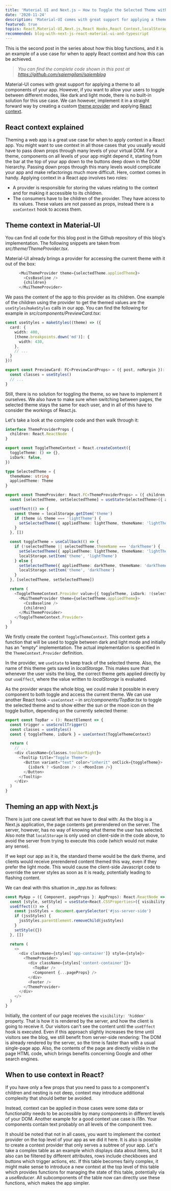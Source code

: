```yaml
---
title: 'Material UI and Next.js – How to Toggle the Selected Theme with React Context'
date: '2020-11-24'
description: 'Material-UI comes with great support for applying a theme to all components of your app. However, if you want to allow your users to toggle between different modes, like dark and light mode, there is no built-in solution for this use case. In this post, we are going to see how this feature can be easily implemented with React context.'
featured: true
topics: React,Material-UI,Next.js,React Hooks,React Context,localStorage
recommended: blog-with-next-js-react-material-ui-and-typescript
---
```


This is the second post in the series about how this blog functions, and it is an example of a use case for when to apply 
 React context and how this can be achieved. 
 
> *You can find the complete code shown in this post at https://github.com/saiemgilani/saiemblog*
 
Material-UI comes with great support for applying a theme to all components of your app. However, if you want to allow your 
users to toggle between different modes, like dark and light mode, there is no built-in solution for this use case. 
We can however, implement it in a straight forward way by creating a custom [theme provider](https://material-ui.com/customization/theming/#theme-provider) 
and applying [React context](https://reactjs.org/docs/context.html).

## React context explained

Theming a web app is a great use case for when to apply context in a React app. You might want to use 
context in all those cases that you usually would have to pass down props through many levels of your virtual DOM.
For a theme, components on all levels of your app might depend it, starting from the bar at the top of your app
down to the buttons deep down in the DOM hierarchy. Passing down props through this many levels would complicate 
your app and make refactorings much more difficult. Here, context comes in handy. Applying context in a React app involves
two roles:

* A provider is responsible for storing the values relating to the context and for making it accessible to its children.
* The consumers have to be children of the provider. They have access to its values. These values are not passed as props,
instead there is a `useContext` hook to access them.

## Theme context in Material-UI

You can find all code for this blog post in the Github repository of this blog's implementation. 
The following snippets are taken from _src/theme/ThemeProvider.tsx_.

Material-UI already brings a provider for accessing the current theme with it out of the box:

```typescript
      <MuiThemeProvider theme={selectedTheme.appliedTheme}>
        <CssBaseline />
        {children}
      </MuiThemeProvider>
```

We pass the content of the app to this provider as its children. One example of the children
using the provider to get the themed values are the `useStyles`/`makeStyles` calls in our app.
You can find the following for example in _src/components/PreviewCard.tsx_:
```typescript
const useStyles = makeStyles((theme) => ({
  card: {
    width: 400,
    [theme.breakpoints.down('md')]: {
      width: 430,
    },
    // ...
  }
}))

export const PreviewCard: FC<PreviewCardProps> = ({ post, noMargin }): ReactElement => {
  const classes = useStyles()
  // ...
}
```

Still, there is no solution for toggling the theme, so we have to implement it ourselves. 
We also have to make sure when switching between pages, the selected theme stays the same for each user,
and in all of this have to consider the workings of React.js.

Let's take a look at the complete code and then walk through it:

```typescript
interface ThemeProviderProps {
  children: React.ReactNode
}

export const ToggleThemeContext = React.createContext({
  toggleTheme: () => {},
  isDark: false,
})

type SelectedTheme = {
  themeName: string
  appliedTheme: Theme
}

export const ThemeProvider: React.FC<ThemeProviderProps> = ({ children }: ThemeProviderProps) => {
  const [selectedTheme, setSelectedTheme] = useState<SelectedTheme>({ appliedTheme: darkTheme, themeName: 'darkTheme' })

  useEffect(() => {
    const theme = localStorage.getItem('theme')
    if (theme && theme === 'lightTheme') {
      setSelectedTheme({ appliedTheme: lightTheme, themeName: 'lightTheme' })
    }
  }, [])

  const toggleTheme = useCallback(() => {
    if (!selectedTheme || selectedTheme.themeName === 'darkTheme') {
      setSelectedTheme({ appliedTheme: lightTheme, themeName: 'lightTheme' })
      localStorage.setItem('theme', 'lightTheme')
    } else {
      setSelectedTheme({ appliedTheme: darkTheme, themeName: 'darkTheme' })
      localStorage.setItem('theme', 'darkTheme')
    }
  }, [selectedTheme, setSelectedTheme])

  return (
    <ToggleThemeContext.Provider value={{ toggleTheme, isDark: !(selectedTheme.themeName === 'lightTheme') }}>
      <MuiThemeProvider theme={selectedTheme.appliedTheme}>
        <CssBaseline />
        {children}
      </MuiThemeProvider>
    </ToggleThemeContext.Provider>
  )
}
``` 
We firstly create the context ``ToggleThemeContext``. This context gets a function that will be used to toggle between dark
and light mode and initially has an "empty" implementation. The actual implementation is specified in the ``ThemeContext.Provider`` definition.

In the provider, we ``useState`` to keep track of the selected theme. Also, the name of this theme gets saved in _localStorage_.
This makes sure that whenever the user visits the blog, the correct theme gets applied directly by our ``useEffect``, where the value
written to _localStorage_ is evaluated. 

As the provider wraps the whole blog, we could make it possible in every component to both toggle and access the current theme.
We can use another React hook – ``useContext`` – in _src/components/TopBar.tsx_ to toggle the selected theme and to show either
the sun or the moon icon on the toggle button, depending on the currently selected theme:
```typescript
export const TopBar = (): ReactElement => {
  const trigger = useScrollTrigger()
  const classes = useStyles()
  const { toggleTheme, isDark } = useContext(ToggleThemeContext)

  return (
    // ...
    <div className={classes.toolbarRight}>
      <Tooltip title="Toggle Theme">
        <Button variant="text" color="inherit" onClick={toggleTheme}>
          {isDark ? <SunIcon /> : <MoonIcon />}
        </Button>
      </Tooltip>
    </div>
  )   
}
```

## Theming an app with Next.js
There is just one caveat left that we have to deal with: As the blog is a Next.js application, the page contents get prerendered
on the server. The server, however, has no way of knowing what theme the user has selected. Also note that ``localStorage`` is only
used on client-side in the code above, to avoid the server from trying to execute this code (which would not make any sense).

If we kept our app as it is, the standard theme would be the dark theme, and clients would receive prerendered content themed 
this way, even if they prefer the light mode. This would cause the client-side Javascript code to override the server styles
as soon as it is ready, potentially leading to flashing content.

We can deal with this situation in _\_app.tsx_ as follows:

```typescript
const MyApp = ({ Component, pageProps }: AppProps): React.ReactNode => {
  const [style, setStyle] = useState<React.CSSProperties>({ visibility: 'hidden' })
  useEffect(() => {
    const jssStyles = document.querySelector('#jss-server-side')
    if (jssStyles) {
      jssStyles.parentElement.removeChild(jssStyles)
    }
    setStyle({})
  }, [])

  return (
    <>
      <div className={styles['app-container']} style={style}>
        <ThemeProvider>
          <div className={styles['content-container']}>
            <TopBar />
            <Component {...pageProps} />
          </div>
          <Footer />
        </ThemeProvider>
      </div>
    </>
  )
}
```

Initially, the content of our page receives the ``visibility: 'hidden'`` property. That is how it is rendered by the server,
and how the client is going to receive it. Our visitors can't see the content until the ``useEffect`` hook is executed.
Even if this approach slightly increases the time until visitors see the blog, we still benefit from 
server-side rendering: The DOM is already rendered by the server, so the time is faster than with a usual single-page app.
Also, the contents of the page are directly visible in the page HTML code, which brings benefits concerning Google and other 
search engines.

## When to use context in React?
If you have only a few props that you need to pass to a component's children and nesting is not deep, context may introduce
additional complexity that should better be avoided. 

Instead, context can be applied in those cases were some data or functionality needs to be accessible by many components in different levels
of your DOM. Another example for a good context use case is i18n. Your components contain text probably on all levels of the component tree.


It should be noted that not in all cases, you want to implement the context provider on the top level of your app
as we did it here. It is also is possible to create a context provider that only serves a subtree of your app. Let's take
a complex table as an example which displays data about items, but it also can be filtered by different attributes, rows 
include checkboxes and buttons which trigger actions, etc. If this table becomes fairly complex, it might make sense
to introduce a new context at the top level of this table which provides functions for managing the state of this table,
potentially via a _useReducer_. All subcomponents of the table now can directly use these functions, which makes the app simpler.